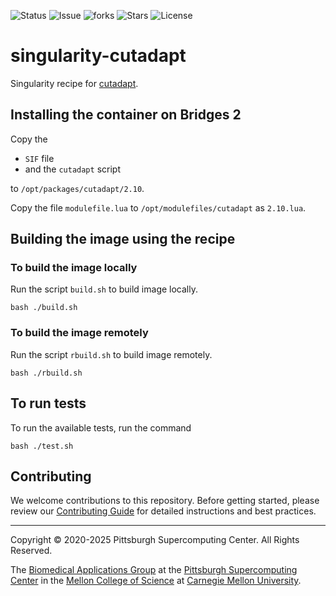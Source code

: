 ![Status](https://github.com/pscedu/singularity-cutadapt/actions/workflows/main.yml/badge.svg)
![Issue](https://img.shields.io/github/issues/pscedu/singularity-cutadapt)
![forks](https://img.shields.io/github/forks/pscedu/singularity-cutadapt)
![Stars](https://img.shields.io/github/stars/pscedu/singularity-cutadapt)
![License](https://img.shields.io/github/license/pscedu/singularity-cutadapt)

# singularity-cutadapt
Singularity recipe for [cutadapt](https://cutadapt.readthedocs.io/en/stable).

## Installing the container on Bridges 2
Copy the

* `SIF` file
* and the `cutadapt` script

to `/opt/packages/cutadapt/2.10`.

Copy the file `modulefile.lua` to `/opt/modulefiles/cutadapt` as `2.10.lua`.

## Building the image using the recipe
### To build the image locally
Run the script `build.sh` to build image locally.

```
bash ./build.sh
```

### To build the image remotely
Run the script `rbuild.sh` to build image remotely.

```
bash ./rbuild.sh
```

## To run tests
To run the available tests, run the command

```
bash ./test.sh
```
## Contributing
We welcome contributions to this repository. Before getting started, please review our [Contributing Guide](https://raw.githubusercontent.com/pscedu/singularity-report/refs/heads/main/CONTRIBUTING.md) for detailed instructions and best practices.

---
Copyright © 2020-2025 Pittsburgh Supercomputing Center. All Rights Reserved.

The [Biomedical Applications Group](https://www.psc.edu/biomedical-applications/) at the [Pittsburgh Supercomputing
Center](http://www.psc.edu) in the [Mellon College of Science](https://www.cmu.edu/mcs/) at [Carnegie Mellon University](http://www.cmu.edu).

